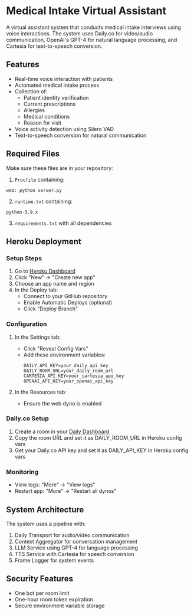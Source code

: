 # Medical Intake Virtual Assistant

A virtual assistant system that conducts medical intake interviews using voice interactions. The system uses Daily.co for video/audio communication, OpenAI's GPT-4 for natural language processing, and Cartesia for text-to-speech conversion.

## Features

- Real-time voice interaction with patients
- Automated medical intake process
- Collection of:
  - Patient identity verification
  - Current prescriptions
  - Allergies
  - Medical conditions
  - Reason for visit
- Voice activity detection using Silero VAD
- Text-to-speech conversion for natural communication

## Required Files

Make sure these files are in your repository:

1. `Procfile` containing:
```
web: python server.py
```

2. `runtime.txt` containing:
```
python-3.9.x
```

3. `requirements.txt` with all dependencies

## Heroku Deployment

### Setup Steps

1. Go to [Heroku Dashboard](https://dashboard.heroku.com)
2. Click "New" → "Create new app"
3. Choose an app name and region
4. In the Deploy tab:
   - Connect to your GitHub repository
   - Enable Automatic Deploys (optional)
   - Click "Deploy Branch"

### Configuration

1. In the Settings tab:
   - Click "Reveal Config Vars"
   - Add these environment variables:
     ```
     DAILY_API_KEY=your_daily_api_key
     DAILY_ROOM_URL=your_daily_room_url
     CARTESIA_API_KEY=your_cartesia_api_key
     OPENAI_API_KEY=your_openai_api_key
     ```

2. In the Resources tab:
   - Ensure the web dyno is enabled

### Daily.co Setup

1. Create a room in your [Daily Dashboard](https://dashboard.daily.co)
2. Copy the room URL and set it as DAILY_ROOM_URL in Heroku config vars
3. Get your Daily.co API key and set it as DAILY_API_KEY in Heroku config vars

### Monitoring

- View logs: "More" → "View logs"
- Restart app: "More" → "Restart all dynos"

## System Architecture

The system uses a pipeline with:
1. Daily Transport for audio/video communication
2. Context Aggregator for conversation management
3. LLM Service using GPT-4 for language processing
4. TTS Service with Cartesia for speech conversion
5. Frame Logger for system events

## Security Features

- One bot per room limit
- One-hour room token expiration
- Secure environment variable storage

